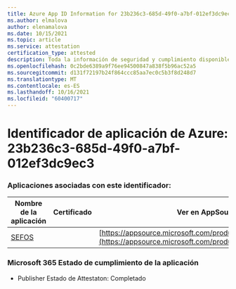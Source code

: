 ```yaml
---
title: Azure App ID Information for 23b236c3-685d-49f0-a7bf-012ef3dc9ec3
ms.author: elmalova
author: elenamalova
ms.date: 10/15/2021
ms.topic: article
ms.service: attestation
certification_type: attested
description: Toda la información de seguridad y cumplimiento disponible para 23b236c3-685d-49f0-a7bf-012ef3dc9ec3.
ms.openlocfilehash: 0c2bde6389a9f76ee94500847a838f5b96ac52a5
ms.sourcegitcommit: d131f72197b24f864ccc85aa7ec0c5b3f8d248d7
ms.translationtype: MT
ms.contentlocale: es-ES
ms.lasthandoff: 10/16/2021
ms.locfileid: "60400717"
---
```

# <a name="azure-app-id-23b236c3-685d-49f0-a7bf-012ef3dc9ec3"></a>Identificador de aplicación de Azure: 23b236c3-685d-49f0-a7bf-012ef3dc9ec3


### <a name="apps-associated-with-this-id"></a>Aplicaciones asociadas con este identificador:
| **Nombre de la aplicación** | **Certificado** | **Ver en AppSource** |
|--------------|---------------|-----------------------|
| [SEFOS](https://docs.microsoft.com/microsoft-365-app-certification/forward/WA200003219) |  | [https://appsource.microsoft.com/product/office/WA200003219](https://appsource.microsoft.com/product/office/WA200003219) |

### <a name="microsoft-365-app-compliance-status"></a>Microsoft 365 Estado de cumplimiento de la aplicación
- Publisher Estado de Attestaton: Completado
